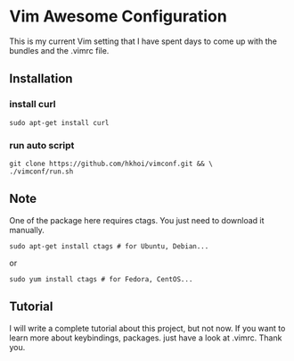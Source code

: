 # Vim Awesome Configuration
This is my current Vim setting that I have spent days to come up with the bundles and the .vimrc file.

## Installation
### install curl
	sudo apt-get install curl
### run auto script
	git clone https://github.com/hkhoi/vimconf.git && \
	./vimconf/run.sh

## Note
One of the package here requires ctags. You just need to download it manually.

	sudo apt-get install ctags # for Ubuntu, Debian...

or

	sudo yum install ctags # for Fedora, CentOS...

## Tutorial
I will write a complete tutorial about this project, but not now. If you want to
learn more about keybindings, packages. just have a look at .vimrc. Thank you.
